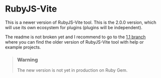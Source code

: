 # RubyJS-Vite

This is a newer version of RubyJS-Vite tool. This is the 2.0.0 version, which will use its own ecosystem for plugins (plugins will be independent).

The readme is not broken yet and I recommend to go to the [1.1 branch](https://github.com/filipvrba/ruby-js/tree/1.1) where you can find the older version of RubyJS-Vite tool with help or example projects.

> ### Warning
> The new version is not yet in production on Ruby Gem.